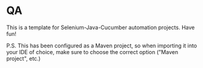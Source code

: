 # QA
This is a template for Selenium-Java-Cucumber automation projects. Have fun!

P.S. This has been configured as a Maven project, so when importing it into your IDE of choice, make sure to choose the correct option ("Maven project", etc.)
